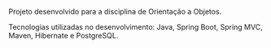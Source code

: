 Projeto desenvolvido para a disciplina de Orientação a Objetos. 

Tecnologias utilizadas no desenvolvimento: Java, Spring Boot, Spring MVC, Maven, Hibernate e PostgreSQL.
